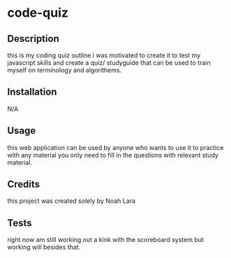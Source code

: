 # code-quiz

## Description

this is my coding quiz outline i was motivated to create it to test my javascript skills and create a quiz/ studyguide that can be used to train myself on terminology and algorithems.

## Installation

N/A

## Usage

this web application can be used by anyone who wants to use it to practice with any material you only need to fill in the questions with relevant study material.

## Credits

this project was created solely by Noah Lara


## Tests

right now am still working out a kink with the scoreboard system but working will besides that.